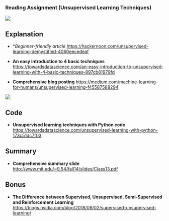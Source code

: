 ### Reading Assignment (Unsupervised Learning Techniques)

![](https://www.theschool.ai/wp-content/uploads/2019/03/unsupervised1.png)

## Explanation

- **Beginner-friendly article*
https://hackernoon.com/unsupervised-learning-demystified-4060eecedeaf

- **An  easy introduction to 4 basic techniques**
https://towardsdatascience.com/an-easy-introduction-to-unsupervised-learning-with-4-basic-techniques-897cb81979fd

- **Comprehensive blog posting**
https://medium.com/machine-learning-for-humans/unsupervised-learning-f45587588294

![](https://www.theschool.ai/wp-content/uploads/2019/03/unsupervised.jpg)

## Code

- **Unsupervised learning techniques with Python code**
https://towardsdatascience.com/unsupervised-learning-with-python-173c51dc7f03

## Summary

- **Comprehensive summary slide**
http://www.mit.edu/~9.54/fall14/slides/Class13.pdf

## Bonus
- **The Difference between Supervised, Unsupervised, Semi-Supervised and Reinforcement Learning**
https://blogs.nvidia.com/blog/2018/08/02/supervised-unsupervised-learning/